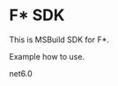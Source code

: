 # F* SDK

This is MSBuild SDK for F*.

Example how to use.

<Project Sdk="FStarLang.Sdk">
  <PropertyGroup>
    <TargetFramework>net6.0</TargetFramework>
  </PropertyGroup>

  <ItemGroup>
    <Compile Include="Program.fst" />
  </ItemGroup>
</Project>
